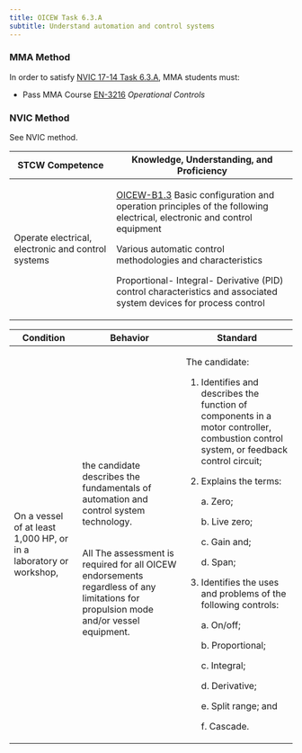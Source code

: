 ```yaml
---
title: OICEW Task 6.3.A 
subtitle: Understand automation and control systems
---
```



### MMA Method

In order to satisfy  [NVIC 17-14  Task  6.3.A](/stcw23/assets/images/nvic-17-14.pdf), MMA students must:

* Pass MMA Course  [EN-3216](EN-3216) *Operational Controls*


### NVIC Method

<a onclick="togglevisibility('nvic_methods')" >See NVIC method.</a>

<div id='nvic_methods' class='hide'>

<table>
<thead>
<tr>
<th class='forty'> STCW Competence </th>
<th class='sixty'> Knowledge, Understanding, and Proficiency </th>
</tr>
</thead>




<tbody>
<tr><td markdown='1'>

Operate electrical, electronic and control systems

</td><td markdown='1'>

[OICEW-B1.3](../../tables/31.html#OICEW-B1.3) Basic configuration and operation principles of the following electrical, electronic and control equipment 

Various automatic control methodologies and characteristics 

Proportional- Integral- Derivative (PID) control characteristics and associated system devices for process control

</td></tr>


</tbody>
</table>


<table>
<thead>
<tr><th class='twenty'>  Condition </th><th class='twenty'> Behavior </th><th  class='sixty'>Standard </th></tr>
</thead>
<tbody >



<tr><td markdown='1'>

On a vessel of at least 1,000 HP, or in a laboratory or workshop,

</td><td markdown='1'>

the candidate describes the fundamentals of automation and control system technology.

<br>

<div class="tooltip">All
<span class="tooltiptext">
The assessment is required for all OICEW endorsements regardless of any limitations for propulsion mode and/or vessel equipment.
</span>
</div>


</td><td markdown='1'>

The candidate:

1. Identifies and describes the function of components in a motor controller, combustion control system, or feedback control circuit;

2. Explains the terms:

     a. Zero; 

     b. Live zero;

     c. Gain and;

     d. Span;

3. Identifies the uses and problems of the following controls:

     a. On/off;

     b. Proportional;

     c. Integral;

     d. Derivative;

     e. Split range; and

     f. Cascade.

</td></tr>
</tbody>
</table>
</div>
